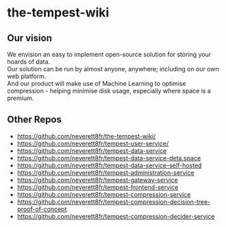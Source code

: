 # the-tempest-wiki  
## Our vision  
We envision an easy to implement open-source solution for storing your hoards of data.  
Our solution can be run by almost anyone, anywhere; including on our own web platform.  
And our product will make use of Machine Learning to optimise compression - helping minimise disk usage, especially where space is a premium.  
## Other Repos  
- https://github.com/neverett8fr/the-tempest-wiki/
- https://github.com/neverett8fr/tempest-user-service/  
- https://github.com/neverett8fr/tempest-data-service  
- https://github.com/neverett8fr/tempest-data-service-deta.space  
- https://github.com/neverett8fr/tempest-data-service-self-hosted  
- https://github.com/neverett8fr/tempest-administration-service  
- https://github.com/neverett8fr/tempest-gateway-service  
- https://github.com/neverett8fr/tempest-frontend-service  
- https://github.com/neverett8fr/tempest-compression-service  
- https://github.com/neverett8fr/tempest-compression-decision-tree-proof-of-concept  
- https://github.com/neverett8fr/tempest-compression-decider-service  

